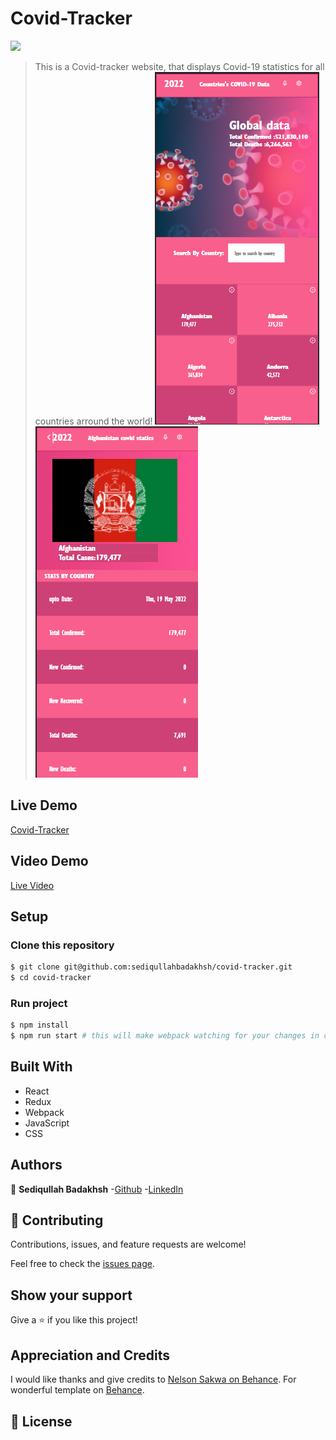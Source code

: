 # Covid-Tracker

![](https://img.shields.io/badge/Microverse-blueviolet)

> This is a Covid-tracker website, that displays Covid-19 statistics for all countries arround the world!
> ![Screenshot-1](./src/Assets/Screen-Shot.png) ![Screenshot-2](./src/Assets/Screen-Shot-2.png)

## Live Demo

[Covid-Tracker](https://covid-tracker21.netlify.app/)

## Video Demo

[Live Video](https://www.loom.com/share/4d8e2ff0dc784f0cb55cea583ec88854)

## Setup

### Clone this repository

```bash
$ git clone git@github.com:sediqullahbadakhsh/covid-tracker.git
$ cd covid-tracker
```

### Run project

```bash
$ npm install
$ npm run start # this will make webpack watching for your changes in code
```

## Built With

- React
- Redux
- Webpack
- JavaScript
- CSS

## Authors

👤 **Sediqullah Badakhsh** -[Github](https://github.com/sediqullahbadakhsh) -[LinkedIn](https://www.linkedin.com/in/sediqullah)

## 🤝 Contributing

Contributions, issues, and feature requests are welcome!

Feel free to check the [issues page](https://github.com/sediqullahbadakhsh/covid-tracker/issues).

## Show your support

Give a ⭐️ if you like this project!

## Appreciation and Credits

I would like thanks and give credits to [Nelson Sakwa on Behance](https://www.behance.net/sakwadesignstudio). For wonderful template on [Behance](<https://www.behance.net/gallery/31579789/Ballhead-App-(Free-PSDs)>).

## 📝 License
